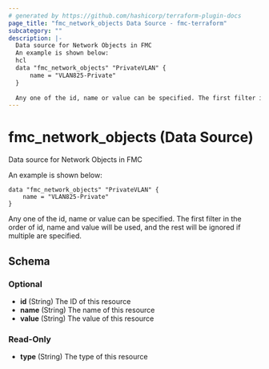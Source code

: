```yaml
---
# generated by https://github.com/hashicorp/terraform-plugin-docs
page_title: "fmc_network_objects Data Source - fmc-terraform"
subcategory: ""
description: |-
  Data source for Network Objects in FMC
  An example is shown below:
  hcl
  data "fmc_network_objects" "PrivateVLAN" {
      name = "VLAN825-Private"
  }
  
  Any one of the id, name or value can be specified. The first filter in the order of id, name and value will be used, and the rest will be ignored if multiple are specified.
---
```


# fmc_network_objects (Data Source)

Data source for Network Objects in FMC

An example is shown below: 
```hcl
data "fmc_network_objects" "PrivateVLAN" {
	name = "VLAN825-Private"
}
```
Any one of the id, name or value can be specified. The first filter in the order of id, name and value will be used, and the rest will be ignored if multiple are specified.



<!-- schema generated by tfplugindocs -->
## Schema

### Optional

- **id** (String) The ID of this resource
- **name** (String) The name of this resource
- **value** (String) The value of this resource

### Read-Only

- **type** (String) The type of this resource



